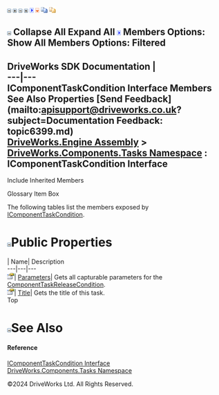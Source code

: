 ![](dotnetimages/collapse.gif) ![](dotnetimages/expand.gif) ![](dotnetimages/collapse.gif) ![](dotnetimages/expand.gif) ![](dotnetimages/drpdown.gif) ![](dotnetimages/drpdown_orange.gif) ![](dotnetimages/copycode.gif) ![](dotnetimages/copycodeHighlight.gif)

![](dotnetimages/collapse.gif) Collapse All Expand All ![](dotnetimages/drpdown.gif) Members Options: Show All  Members Options: Filtered   
---  
DriveWorks SDK Documentation  |   
---|---  
IComponentTaskCondition Interface Members   
See Also Properties [Send Feedback](mailto:apisupport@driveworks.co.uk?subject=Documentation Feedback: topic6399.md)  
[DriveWorks.Engine Assembly](topic2156.md) > [DriveWorks.Components.Tasks Namespace](topic6391.md) : IComponentTaskCondition Interface  
---  
  
Include Inherited Members    


Glossary Item Box

The following tables list the members exposed by [IComponentTaskCondition](topic6399.md).

# ![](dotnetimages/collapse.gif)Public Properties

| Name| Description  
---|---|---  
![ Property](dotnetimages/Property.gif)| [Parameters](topic6404.md)| Gets all capturable parameters for the [ComponentTaskReleaseCondition](topic6647.md).   
![ Property](dotnetimages/Property.gif)| [Title](topic6405.md)| Gets the title of this task.   
Top

# ![](dotnetimages/collapse.gif)See Also

#### Reference

[IComponentTaskCondition Interface](topic6399.md)   
[DriveWorks.Components.Tasks Namespace](topic6391.md)

©2024 DriveWorks Ltd. All Rights Reserved.
